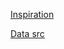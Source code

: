 [Inspiration](https://media.boingboing.net/wp-content/uploads/2016/10/nicholas-eckhart.jpg)

[Data src](https://www.slideshare.net/finance22/circuit-city-stores-store-closing-list-11609-updated-information-2909-1045am-et)

